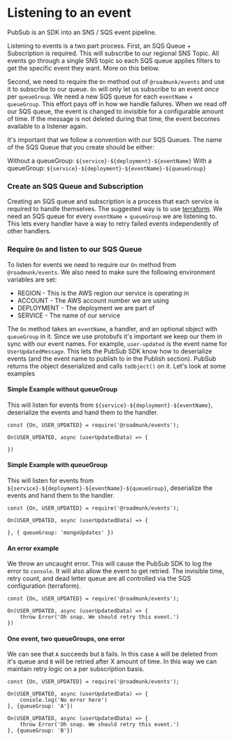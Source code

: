 # Listening to an event

PubSub is an SDK into an SNS / SQS event pipeline. 

Listening to events is a two part process. First, an SQS Queue + Subscription is 
required. This will subscribe to our regional SNS Topic. All events go through a 
single SNS topic so each SQS queue applies filters to get the specific event they
want. More on this below.

Second, we need to require the `On` method out of `@roadmunk/events` and use it
to subscribe to our queue. `On` will only let us subscribe to an event _once_ per
`queueGroup`. We need a new SQS queue for each `eventName` + `queueGroup`. This
effort pays off in how we handle failures. When we read off our SQS queue, the
event is changed to invisible for a configurable amount of time. If the message
is not deleted during that time, the event becomes available to a listener again.

It's important that we follow a convention with our SQS Queues. The name of the
SQS Queue that you create should be either:

Without a queueGroup: `${service}-${deployment}-${eventName}`
With a queueGroup: `${service}-${deployment}-${eventName}-${queueGroup}`

### Create an SQS Queue and Subscription

Creating an SQS queue and subscription is a process that each service is required
to handle themselves. The suggested way is to use [terraform](https://www.terraform.io/docs/providers/aws/d/sqs_queue.html).
We need an SQS queue for every `eventName` + `queueGroup` we are listening to. This
lets every handler have a way to retry failed events independently of other handlers.

### Require `On` and listen to our SQS Queue

To listen for events we need to require our `On` method from `@roadmunk/events`. We
also need to make sure the following environment variables are set:
- REGION - This is the AWS region our service is operating in
- ACCOUNT - The AWS account number we are using
- DEPLOYMENT - The deployment we are part of
- SERVICE - The name of our service

The `On` method takes an `eventName`, a handler, and an optional object with `queueGroup`
in it. Since we use protobufs it's important we keep our them in sync with our event
names. For example, `user-updated` is the event name for `UserUpdatedMessage`. This
lets the PubSub SDK know how to deserialize events (and the event name to publish
to in the Publish section). PubSub returns the object deserialized and calls `toObject()`
on it. Let's look at some examples

#### Simple Example without queueGroup

This will listen for events from `${service}-${deployment}-${eventName}`, deserialize
the events and hand them to the handler.

```
const {On, USER_UPDATED} = require('@roadmunk/events');

On(USER_UPDATED, async (userUpdatedData) => {
	
})
```

#### Simple Example with queueGroup

This will listen for events from `${service}-${deployment}-${eventName}-${queueGroup}`,
deserialize the events and hand them to the handler.

```
const {On, USER_UPDATED} = require('@roadmunk/events');

On(USER_UPDATED, async (userUpdatedData) => {
	
}, { queueGroup: 'mongoUpdates' })
```

#### An error example

We throw an uncaught error. This will cause the PubSub SDK to log the error to `console`.
It will also allow the event to get retried. The invisible time, retry count, and 
dead letter queue are all controlled via the SQS configuration (terraform).

```
const {On, USER_UPDATED} = require('@roadmunk/events');

On(USER_UPDATED, async (userUpdatedData) => {
	throw Error('Oh snap. We should retry this event.')
})
```

#### One event, two queueGroups, one error

We can see that `A` succeeds but `B` fails. In this case `A` will be deleted from it's queue
and `B` will be retried after X amount of time. In this way we can maintain retry logic on a 
per subscription basis.

```
const {On, USER_UPDATED} = require('@roadmunk/events');

On(USER_UPDATED, async (userUpdatedData) => {
	console.log('No error here')
}, {queueGroup: 'A'})

On(USER_UPDATED, async (userUpdatedData) => {
	throw Error('Oh snap. We should retry this event.')
}, {queueGroup: 'B'})
```
